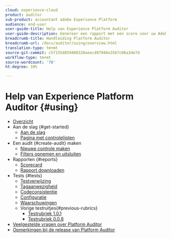 ```yaml
---
cloud: experience-cloud
product: auditor
sub-product: accountant adobe Experience Platform
audience: end-user
user-guide-title: Help van Experience Platform Auditor
user-guide-description: Genereer een rapport met een score voor uw Adobe Experience Cloud-implementatie, met aanwijzingen voor het verbeteren ervan.
breadcrumb-title: Handleiding Platform Auditor
breadcrumb-url: /docs/auditor/using/overview.html
translation-type: tm+mt
source-git-commit: c5f155d859486320aeec497946e35b7c06a3de7d
workflow-type: tm+mt
source-wordcount: '78'
ht-degree: 10%

---
```



# Help van Experience Platform Auditor {#using}

+ [Overzicht](overview.md)
+ Aan de slag {#get-started}
   + [Aan de slag](get-started/getting-started.md)
   + [Pagina met controlelijsten](get-started/audit-list.md)
+ Een audit {#create-audit} maken
   + [Nieuwe controle maken](create-audit/create-new-audit.md)
   + [Filters opnemen en uitsluiten](create-audit/filters.md)
+ Rapporten {#reports}
   + [Scorecard](reports/scorecard.md)
   + [Rapport downloaden](reports/download-report.md)
+ Tests {#tests}
   + [Testverwijzing](tests/test-reference.md)
   + [Tagaanwezigheid](tests/test-ref-presence.md)
   + [Codeconsistentie](tests/test-ref-consistency.md)
   + [Configuratie](tests/test-ref-cfg.md)
   + [Waarschuwingen](tests/test-ref-alerts.md)
   + Vorige testruitjes{#previous-rubrics}
      + [Testrubriek 1.0.1](tests/previous-rubrics/test-rubric1-0-1.md)
      + [Testrubriek 0.0.8](tests/previous-rubrics/test-rubric1-0.md)
+ [Veelgestelde vragen over Platform Auditor](auditor-faq.md)
+ [Opmerkingen bij de release van Platform Auditor](release-notes.md)
